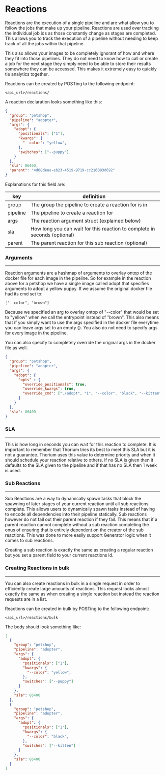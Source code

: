 # Reactions

Reactions are the execution of a single pipeline and are what allow you to
follow the jobs that make up your pipeline. Reactions are used over tracking the 
individual job ids as those constantly change as stages are completed. This 
allows you to track the execution of a pipeline without needing to keep track
of all the jobs within that pipeline.

This also allows your images to be completely ignorant of how and where they
fit into those pipelines. They do not need to know how to call or create a job
for the next stage they simply need to be able to store their results somewhere
they can be accessed. This makes it extremely easy to quickly tie analytics
together.

Reactions can be created by POSTing to the following endpoint:
```
<api_url>/reactions/
```

A reaction declaration looks something like this:
```json
{
  "group": "petshop",
  "pipeline": "adopter",
  "args": {
    "adopt": {
      "positionals": ["1"],
      "kwargs": {
        "--color": "yellow",
      },
      "switches": ["--puppy"]
    }
  },
  "sla": 86400,
  "parent": "4d08deaa-eb23-4519-9719-cc216083d692"
}
```

Explanations for this field are:

| key | definition |
| --- | ---------- |
| group | The group the pipeline to create a reaction for is in |
| pipeline | The pipeline to create a reaction for |
| args | The reaction argument struct (explained below) |
| sla | How long you can wait for this reaction to complete in seconds (optional) |
| parent | The parent reaction for this sub reaction (optional) |

### Arguments
---
Reaction arguments are a hashmap of arguments to overlay ontop of the docker
file for each image in the pipeline. So for example in the reaction above for a
petshop we have a single image called adopt that specifies arguments to adopt a
yellow puppy. If we assume the original docker file had its cmd set to:

```
["--color", "brown"]
```

Because we specified an arg to overlay ontop of "--color" that would be set to
"yellow" when we call the entrypoint instead of "brown". This also means that 
if you simply want to use the args specified in the docker file everytime you
can leave args set to an empty {}. You also do not need to specify args for
every image in the pipeline.

You can also specify to completely override the original args in the docker file
as well.

```json
{
  "group": "petshop",
  "pipeline": "adopter",
  "args": {
    "adopt": {
      "opts" : {
        "override_positionals": true,
        "override_kwargs": true,
        "override_cmd": ["./adopt", "1", "--color", "black", "--kitten"]
      }
    }
  },
  "sla": 86400
}
```

### SLA
---
This is how long in seconds you can wait for this reaction to complete. It is
important to remember that Thorium tries its best to meet this SLA but it is not
a guarantee. Thorium uses this value to determine priority and when it should
schedule your reaction relative to others. If no SLA is given then it defaults to
the SLA given to the pipeline and if that has no SLA then 1 week is used.

### Sub Reactions
---

Sub Reactions are a way to dynamically spawn tasks that block the spawning of
later stages of your current reaction until all sub reactions complete. This
allows users to dynamically spawn tasks instead of having to encode all
dependencies into their pipeline statically. Sub reactions however do not fail
out their parent reaction if they fail. This means that if a parent reaction
cannot complete without a sub reaction completing the onus of ensuring that
is entirely dependent on the creator of the sub reactions. This was done to
more easily support Generator logic when it comes to sub reactions.

Creating a sub reaction is exactly the same as creating a regular reaction but
you set a parent field to your current reactions Id.

### Creating Reactions in bulk
---
You can also create reactions in bulk in a single request in order to efficiently
create large amounts of reactions. This request looks almost exactly the same as
when creating a single reaction but instead the reaction requests are in a list.

Reactions can be created in bulk by POSTing to the following endpoint:
```
<api_url>/reactions/bulk
```

The body should look something like:

```json
[
  {
    "group": "petshop",
    "pipeline": "adopter",
    "args": {
      "adopt": {
        "positionals": ["1"],
        "kwargs": {
          "--color": "yellow",
        },
        "switches": ["--puppy"]
      }
    },
    "sla": 86400
  },
  {
    "group": "petshop",
    "pipeline": "adopter",
    "args": {
      "adopt": {
        "positionals": ["1"],
        "kwargs": {
          "--color": "black",
        },
        "switches": ["--kitten"]
      }
    },
    "sla": 86400
  }
]
```
